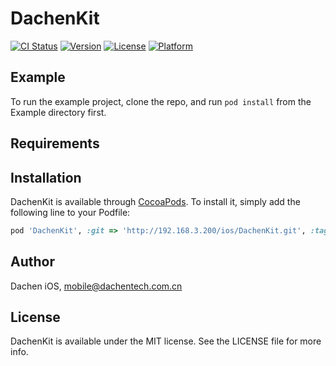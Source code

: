# DachenKit

[![CI Status](http://img.shields.io/travis/Joey/DachenKit.svg?style=flat)](https://travis-ci.org/Joey/DachenKit)
[![Version](https://img.shields.io/cocoapods/v/DachenKit.svg?style=flat)](http://cocoapods.org/pods/DachenKit)
[![License](https://img.shields.io/cocoapods/l/DachenKit.svg?style=flat)](http://cocoapods.org/pods/DachenKit)
[![Platform](https://img.shields.io/cocoapods/p/DachenKit.svg?style=flat)](http://cocoapods.org/pods/DachenKit)

## Example

To run the example project, clone the repo, and run `pod install` from the Example directory first.

## Requirements

## Installation

DachenKit is available through [CocoaPods](http://cocoapods.org). To install
it, simply add the following line to your Podfile:

```ruby
pod 'DachenKit', :git => 'http://192.168.3.200/ios/DachenKit.git', :tag => '0.1.0'
```

## Author

Dachen iOS, mobile@dachentech.com.cn

## License

DachenKit is available under the MIT license. See the LICENSE file for more info.
